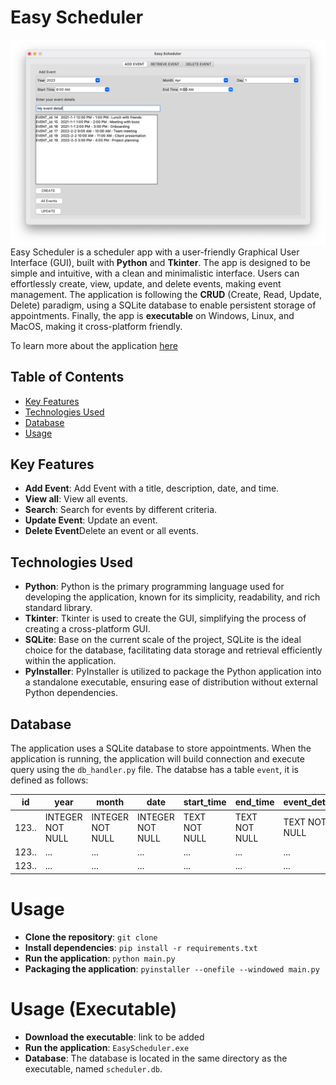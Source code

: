 # Easy Scheduler
![alt text](/media/easy-scheduler.png)
Easy Scheduler is a scheduler app with a user-friendly Graphical User Interface (GUI), built with **Python** and **Tkinter**. The app is designed to be simple and intuitive, with a clean and minimalistic interface. Users can effortlessly create, view, update, and delete events, making event management. The application is following the **CRUD** (Create, Read, Update, Delete) paradigm, using a SQLite database to enable persistent storage of appointments. Finally, the app is **executable** on Windows, Linux, and MacOS, making it cross-platform friendly.

To learn more about the application [here](https://www.huiruyang.works/projects/curd-easy-scheduler)

## Table of Contents
- [Key Features](#key-features)
- [Technologies Used](#technologies-used)
- [Database](#database)
- [Usage](#usage)

## Key Features
- **Add Event**: Add Event with a title, description, date, and time.
- **View all**: View all events.
- **Search**: Search for events by different criteria.
- **Update Event**: Update an event.
- **Delete Event**Delete an event or all events.

## Technologies Used
- **Python**: Python is the primary programming language used for developing the application, known for its simplicity, readability, and rich standard library.
- **Tkinter**: Tkinter is used to create the GUI, simplifying the process of creating a cross-platform GUI.
- **SQLite**: Base on the current scale of the project, SQLite is the ideal choice for the database, facilitating data storage and retrieval efficiently within the application. 
- **PyInstaller**: PyInstaller is utilized to package the Python application into a standalone executable, ensuring ease of distribution without external Python dependencies.

## Database
The application uses a SQLite database to store appointments. When the application is running, the application will build connection and execute query using the `db_handler.py` file. The databse has a table `event`, it is defined as follows:

| id    | year             | month            | date             | start_time    | end_time      | event_detai   |
|-------|------------------|------------------|------------------|---------------|---------------|---------------|
| 123.. | INTEGER NOT NULL | INTEGER NOT NULL | INTEGER NOT NULL | TEXT NOT NULL | TEXT NOT NULL | TEXT NOT NULL |
| 123.. | ...              | ...              | ...              | ...           | ...           | ...           |
| 123.. | ...              | ...              | ...              | ...           | ...           | ...           |

# Usage
- **Clone the repository**: `git clone`
- **Install dependencies**: `pip install -r requirements.txt`
- **Run the application**: `python main.py`
- **Packaging the application**: `pyinstaller --onefile --windowed main.py`

# Usage (Executable)
- **Download the executable**: link to be added
- **Run the application**: `EasyScheduler.exe`
- **Database**: The database is located in the same directory as the executable, named `scheduler.db`.